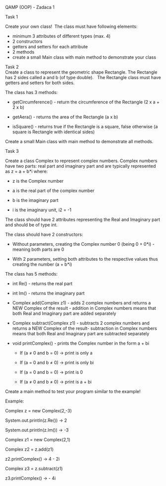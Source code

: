 QAMP (OOP) - Zadaca 1

Task 1

Create your own class! 
The class must have following elements: 
- minimum 3 attributes of different types (max. 4) 
- 2 constructors 
- getters and setters for each attribute 
- 2 methods 
- create a small Main class with main method to demonstrate your class

Task 2                                                                                                                                                                                   
Create a class to represent the geometric shape Rectangle. The Rectangle has 2 sides called a and b (of type double).
 
The Rectangle class must have getters and setters for both sides.
                                                                                                                                                                                    
The class has 3 methods:
                                                                                                                                                                                    
- getCircumference() - return the circumference of the Rectangle (2 x a + 2 x b)

- getAera() - returns the area of the Rectangle (a x b)

- isSquare() - returns true if the Rectangle is a square, false otherwise
  (a square is Rectangle with identical sides)
  
Create a small Main class with main method to demonstrate all methods.

Task 3

Create a class Complex to represent complex numbers. Complex numbers have two parts: real part and imaginary part and are typically represented as z = a + b*i where:
  
- z is the Complex number 

- a is the real part of the complex number 

- b is the imaginary part 

- i is the imaginary unit, i2 = -1
  
The class should have 2 attributes representing the Real and Imaginary part and should be of type int.
  
The class should have 2 constructors:

- Without parameters, creating the Complex number 0 (being 0 + 0*i) - meaning both parts are 0

- With 2 parameters, setting both attributes to the respective values thus creating the number (a + b*i)

The class has 5 methods:

- int Re() - returns the real part
- int Im() - returns the imaginary part
- Complex add(Complex z1) - adds 2 complex numbers and returns a NEW Complex of the result - addition in Complex numbers means that both Real and Imaginary part are added separately
- Complex subtract(Complex z1) - subtracts 2 complex numbers and returns a NEW Complex of the result- subtraction in Complex numbers means that both Real and Imaginary part are subtracted separately
- void printComplex() - prints the Complex number in the form a + bi 

    - If (a ≠ 0 and b = 0) -> print is only a

    - If (a = 0 and b ≠ 0) -> print is only bi

    - If (a = 0 and b = 0) -> print is 0

    - If (a ≠ 0 and b ≠ 0) -> print is a + bi

Create a main method to test your program similar to the example!

Example:

Complex z = new Complex(2,-3)

System.out.println(z.Re()) -> 2 

System.out.println(z.Im()) -> -3

Complex z1 = new Complex(2,1) 

Complex z2 = z.add(z1) 

z2.printComplex() -> 4 - 2i 

Complex z3 = z.subtract(z1) 

z3.printComplex() -> - 4i
